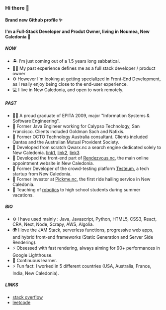 ### Hi there 👋

#### Brand new Github profile ✨

#### I'm a Full-Stack Developer and Produt Owner, living in Noumea, New Caledonia 🌴

##### NOW
- 🏝 I'm just coming out of a 1.5 years long sabbatical.
- 💁‍♂️ My past experience defines me as a full stack developer / product owner
- ⚙️ However I'm looking at getting specialized in Front-End Development, as I really enjoy being close to the end-user experience.
- 💻 I live in New Caledonia, and open to work remotely.

##### PAST
- 👨‍🎓 A proud graduate of EPITA 2009, major "Information Systems & Software Engineering".
- 🏦 Former Java Engineer working for Calypso Technology, San Francisco. Clients included Goldman Sach and Natixis.
- 🧐 Former OCTO Technology Australia consultant. Clients included Qantas and the Australian Mutual Provident Society.
- 🔎 Developed from scratch Qwarx.nc a search engine dedicated solely to New Caledonia. [link1](https://www.moncoachwebmarketing.nc/2558-qwarx-nc-naissance-dun-moteur-de-recherche-caledonien), [link2](https://madein.nc/rubriques/economique-et-social/2295-un-moteur-de-recherche-100-local), [link3](https://www.lnc.nc/article/nouvelle-caledonie/economie/qwarx-le-moteur-de-recherche-local-peut-il-reussir-a-s-imposer)
- 📖 Developed the front-end part of [Rendezvous.nc](https://rendezvous.nc/), the main online appointment website in New Caledonia.
- 🐞 Former Developer of the crowd-testing platform [Testeum](https://testeum.com/), a tech startup from New Caledonia.
- 🚕 Former investor at [Pickme.nc](https://www.youtube.com/watch?v=JjRdM5riTBM), the first ride hailing service in New Caledonia.
- 🤖 Teaching of [robotics](https://www.lnc.nc/article/grand-noumea/noumea/a-saint-quentin-les-vacanciers-apprivoisent-la-robotique) to high school students during summer vacations.

##### BIO
- ⚙️ I have used mainly : Java, Javascript, Python, HTML5, CSS3, React, CRA, Next, Node, Scrapy, AWS, Algolia.
- 🌍 I love the JAM Stack, serverless functions, progressive web apps, and hybrid front-end frameworks (Static Generation and Server Side Rendering).
- ⚡️ Obsessed with fast rendering, always aiming for 90+ performances in Google Lighthouse.
- 🌱 Continuous learner.
- ⚡️ Fun fact: I worked in 5 different countries (USA, Australia, France, India, New Caledonia).

##### LINKS
- [stack overflow](https://stackoverflow.com/users/2617419)
- [leetcode](https://leetcode.com/user1019w/)
